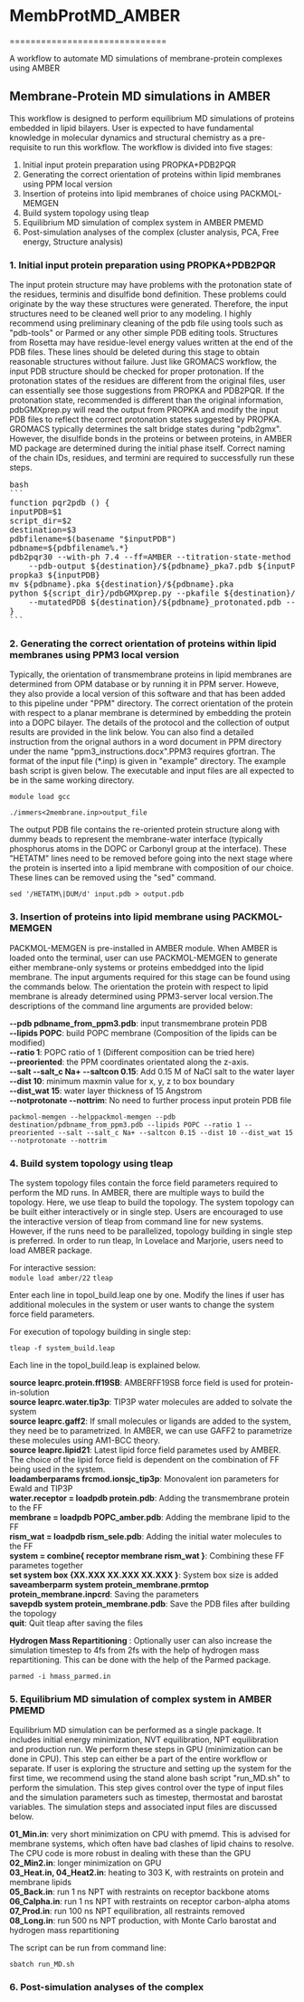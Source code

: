 # MembProtMD_AMBER
==============================

A workflow to automate MD simulations of membrane-protein complexes using AMBER

## Membrane-Protein MD simulations in AMBER
This workflow is designed to perform equilibrium MD simulations of proteins embedded in lipid bilayers. User is expected to have fundamental knowledge in molecular dynamics and structural chemistry as a pre-requisite to run this workflow. The workflow is divided into five stages:  

1. Initial input protein preparation using PROPKA+PDB2PQR  
2. Generating the correct orientation of proteins within lipid membranes using PPM local version  
3. Insertion of proteins into lipid membranes of choice using PACKMOL-MEMGEN  
4. Build system topology using tleap  
5. Equilibrium MD simulation of complex system in AMBER PMEMD
6. Post-simulation analyses of the complex (cluster analysis, PCA, Free energy, Structure analysis)    

### 1. Initial input protein preparation using PROPKA+PDB2PQR
The input protein structure may have problems with the protonation state of the residues, terminis and disulfide bond definition. These problems could originate by the way these structures were generated. Therefore, the input structures need to be cleaned well prior to any modeling. I highly recommend using preliminary cleaning of the pdb file using tools such as "pdb-tools" or Parmed or any other simple PDB editing tools. Structures from Rosetta may have residue-level energy values written at the end of the PDB files. These lines should be deleted during this stage to obtain reasonable structures without failure. Just like GROMACS workflow, the input PDB structure should be checked for proper protonation. If the protonation states of the residues are different from the original files, user can essentially see those suggestions from PROPKA and PDB2PQR. If the protonation state, recommended is different than the original information, pdbGMXprep.py will read the output from PROPKA and modify the input PDB files to reflect the correct protonation states suggested by PROPKA. GROMACS typically determines the salt bridge states during "pdb2gmx". However, the disulfide bonds in the proteins or between proteins, in AMBER MD package are determined during the initial phase itself. Correct naming of the chain IDs, residues, and termini are required to successfully run these steps.  

<pre>bash
```
function pqr2pdb () {
inputPDB=$1
script_dir=$2
destination=$3
pdbfilename=$(basename "$inputPDB")  
pdbname=${pdbfilename%.*}
pdb2pqr30 --with-ph 7.4 --ff=AMBER --titration-state-method propka --ffout=AMBER \ 
    --pdb-output ${destination}/${pdbname}_pka7.pdb ${inputPDB} ${destination}/${pdbname}_pka7.pqr
propka3 ${inputPDB}
mv ${pdbname}.pka ${destination}/${pdbname}.pka
python ${script_dir}/pdbGMXprep.py --pkafile ${destination}/${pdbname}.pka --pH 7.4 \
    --mutatedPDB ${destination}/${pdbname}_protonated.pdb --pdb ${destination}/${pdbname}_pka7.pdb
}  
```
</pre>

### 2. Generating the correct orientation of proteins within lipid membranes using PPM3 local version
Typically, the orientation of transmembrane proteins in lipid membranes are determined from OPM database or by running it in PPM server. Howeve, they also provide a local version of this software and that has been added to this pipeline under "PPM" directory. The correct orientation of the protein with respect to a planar membrane is determined by embedding the protein into a DOPC bilayer. The details of the protocol and the collection of output results are provided in the link below. You can also find a detailed instruction from the orignal authors in a word document in PPM directory under the name "ppm3_instructions.docx".PPM3 requires gfortran. The format of the input file (*.inp) is given in "example" directory. The example bash script is given below. The executable and input files are all expected to be in the same working directory.

`module load gcc`

`./immers<2membrane.inp>output_file` 

The output PDB file contains the re-oriented protein structure along with dummy beads to represent the membrane-water interface (typically phosphorus atoms in the DOPC or Carbonyl group at the interface). These "HETATM" lines need to be removed before going into the next stage where the protein is inserted into a lipid membrane with composition of our choice. These lines can be removed using the "sed" command.

`sed '/HETATM\|DUM/d' input.pdb > output.pdb`

### 3. Insertion of proteins into lipid membrane using PACKMOL-MEMGEN
PACKMOL-MEMGEN is pre-installed in AMBER module. When AMBER is loaded onto the terminal, user can use PACKMOL-MEMGEN to generate either membrane-only systems or proteins embeddged into the lipid membrane. The input arguments required for this stage can be found using the commands below. The orientation the protein with respect to lipid membrane is already determined using PPM3-server local version.The descriptions of the command line arguments are provided below:

**--pdb pdbname_from_ppm3.pdb**: input transmembrane protein PDB  
**--lipids POPC**: build POPC membrane (Composition of the lipids can be modified)  
**--ratio 1**: POPC ratio of 1 (Different composition can be tried here)  
**--preoriented**: the PPM coordinates orientated along the z-axis.  
**--salt --salt_c Na+ --saltcon 0.15**: Add 0.15 M of NaCl salt to the water layer  
**--dist 10**: minimum maxmin value for x, y, z to box boundary  
**--dist_wat 15**: water layer thickness of 15 Angstrom  
**--notprotonate --nottrim**: No need to further process input protein PDB file  

`packmol-memgen --helppackmol-memgen --pdb destination/pdbname_from_ppm3.pdb --lipids POPC --ratio 1 --preoriented --salt --salt_c Na+ --saltcon 0.15 --dist 10 --dist_wat 15 --notprotonate --nottrim`
    
### 4. Build system topology using tleap
The system topology files contain the force field parameters required to perform the MD runs. In AMBER, there are multiple ways to build the topology. Here, we use tleap to build the topology. The system topology can be built either interactively or in single step. Users are encouraged to use the interactive version of tleap from command line for new systems. However, if the runs need to be parallelized, topology building in single step is preferred. In order to run tleap, In Lovelace and Marjorie, users need to load AMBER package.  

For interactive session:  
`module load amber/22`
`tleap`

Enter each line in topol_build.leap one by one. Modify the lines if user has additional molecules in the system or  user wants to change the system force field parameters.  

For execution of topology building in single step:

`tleap -f system_build.leap`

Each line in the topol_build.leap is explained below.  

**source leaprc.protein.ff19SB**: AMBERFF19SB force field is used for protein-in-solution  
**source leaprc.water.tip3p**: TIP3P water molecules are added to solvate the system  
**source leaprc.gaff2**: If small molecules or ligands are added to the system, they need be to parametrized. In AMBER, we can use GAFF2 to parametrize these molecules using AM1-BCC theory.  
**source leaprc.lipid21**: Latest lipid force field parametes used by AMBER. The choice of the lipid force field is dependent on the combination of FF being used in the system.  
**loadamberparams frcmod.ionsjc_tip3p**: Monovalent ion parameters for Ewald and TIP3P  
**water.receptor = loadpdb protein.pdb**: Adding the transmembrane protein to the FF  
**membrane = loadpdb POPC_amber.pdb**: Adding the membrane lipid to the FF  
**rism_wat = loadpdb rism_sele.pdb**: Adding the initial water molecules to the FF  
**system = combine{ receptor membrane rism_wat }**: Combining these FF parametes together  
**set system box {XX.XXX XX.XXX XX.XXX }**: System box size is added  
**saveamberparm system protein_membrane.prmtop protein_membrane.inpcrd**: Saving the parameters  
**savepdb system protein_membrane.pdb**: Save the PDB files after building the topology  
**quit**: Quit tleap after saving the files  

**Hydrogen Mass Repartitioning** : Optionally user can also increase the simulation timestep to 4fs from 2fs with the help of hydrogen mass repartitioning. This can be done with the help of the Parmed package.  

`parmed -i hmass_parmed.in`

### 5. Equilibrium MD simulation of complex system in AMBER PMEMD
Equilibrium MD simulation can be performed as a single package. It includes initial energy minimization, NVT equilibration, NPT equilibration and production run. We perform these steps in GPU (minimization can be done in CPU). This step can either be a part of the entire workflow or separate. If user is exploring the structure and setting up the system for the first time, we recommend using the stand alone bash script "run_MD.sh" to perform the simulation. This step gives control over the type of input files and the simulation parameters such as timestep, thermostat and barostat variables. The simulation steps and associated input files are discussed below.  

**01_Min.in**: very short minimization on CPU with pmemd. This is advised for membrane systems, which often have bad clashes of lipid chains to resolve. The CPU code is more robust in dealing with these than the GPU  
**02_Min2.in**: longer minimization on GPU  
**03_Heat.in, 04_Heat2.in**: heating to 303 K, with restraints on protein and membrane lipids  
**05_Back.in**: run 1 ns NPT with restraints on receptor backbone atoms  
**06_Calpha.in**: run 1 ns NPT with restraints on receptor carbon-alpha atoms  
**07_Prod.in**: run 100 ns NPT equilibration, all restraints removed  
**08_Long.in**: run 500 ns NPT production, with Monte Carlo barostat and hydrogen mass repartitioning  

The script can be run from command line:  

`sbatch run_MD.sh`

### 6. Post-simulation analyses of the complex
